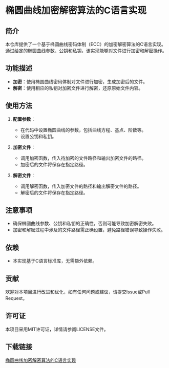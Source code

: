 # 椭圆曲线加密解密算法的C语言实现

## 简介

本仓库提供了一个基于椭圆曲线密码体制（ECC）的加密解密算法的C语言实现。通过给定的椭圆曲线参数、公钥和私钥，该实现能够对文件进行加密和解密操作。

## 功能描述

- **加密**：使用椭圆曲线密码体制对文件进行加密，生成加密后的文件。
- **解密**：使用相应的私钥对加密文件进行解密，还原原始文件内容。

## 使用方法

1. **配置参数**：
   - 在代码中设置椭圆曲线的参数，包括曲线方程、基点、阶数等。
   - 设置公钥和私钥。

2. **加密文件**：
   - 调用加密函数，传入待加密的文件路径和输出加密文件的路径。
   - 加密后的文件将保存在指定路径。

3. **解密文件**：
   - 调用解密函数，传入加密文件的路径和输出解密文件的路径。
   - 解密后的文件将保存在指定路径。

## 注意事项

- 确保椭圆曲线参数、公钥和私钥的正确性，否则可能导致加密解密失败。
- 加密和解密过程中涉及的文件路径需正确设置，避免路径错误导致操作失败。

## 依赖

- 本实现基于C语言标准库，无需额外依赖。

## 贡献

欢迎对本项目进行改进和优化，如有任何问题或建议，请提交Issue或Pull Request。

## 许可证

本项目采用MIT许可证，详情请参阅LICENSE文件。

## 下载链接

[椭圆曲线加密解密算法的C语言实现](https://pan.quark.cn/s/7bd2ddccc4c4)